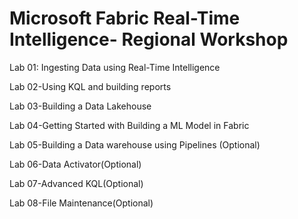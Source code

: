 # Microsoft Fabric Real-Time Intelligence- Regional Workshop 
Lab 01: Ingesting Data using Real-Time Intelligence

Lab 02-Using KQL and building reports

Lab 03-Building a Data Lakehouse

Lab 04-Getting Started with Building a ML Model in Fabric

Lab 05-Building a Data warehouse using Pipelines (Optional)

Lab 06-Data Activator(Optional)

Lab 07-Advanced KQL(Optional)

Lab 08-File Maintenance(Optional)
